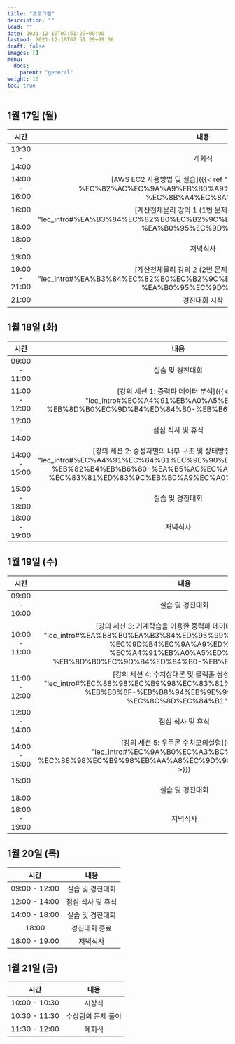 ```yaml
---
title: "프로그램"
description: ""
lead: ""
date: 2021-12-10T07:51:29+09:00
lastmod: 2021-12-10T07:51:29+09:00
draft: false
images: []
menu: 
  docs:
    parent: "general"
weight: 12
toc: true
---
```


## 1월 17일 (월)

| 시간          |  내용                        |
| :-----------: | :----------------------: |
| 13:30 - 14:00 | 개회식                   |
| 14:00 - 16:00 | [AWS EC2 사용방법 및 실습]({{< ref "lec_intro#aws-ec2-%EC%82%AC%EC%9A%A9%EB%B0%A9%EB%B2%95-%EB%B0%8F-%EC%8B%A4%EC%8A%B5" >}}) |
| 16:00 - 18:00 | [계산천체물리 강의 1 (1번 문제 관련)]({{< ref "lec_intro#%EA%B3%84%EC%82%B0%EC%B2%9C%EC%B2%B4%EB%AC%BC%EB%A6%AC-%EA%B0%95%EC%9D%98-1" >}}) |
| 18:00 - 19:00 | 저녁식사 |
| 19:00 - 21:00 | [계산천체물리 강의 2 (2번 문제 관련)]({{< ref "lec_intro#%EA%B3%84%EC%82%B0%EC%B2%9C%EC%B2%B4%EB%AC%BC%EB%A6%AC-%EA%B0%95%EC%9D%98-2" >}}) | |
| 21:00 | 경진대회 시작 |

## 1월 18일 (화)

|     시간      |                           내용                           |
| :-----------: | :------------------------------------------------------: |
| 09:00 - 11:00 |           실습 및 경진대회           |
| 11:00 - 12:00 | [강의 세션 1: 중력파 데이터 분석]({{< ref "lec_intro#%EC%A4%91%EB%A0%A5%ED%8C%8C-%EB%8D%B0%EC%9D%B4%ED%84%B0-%EB%B6%84%EC%84%9D" >}}) |         |
| 12:00 - 14:00 |                    점심 식사 및 휴식                     |
| 14:00 - 15:00 | [강의 세션 2: 중성자별의 내부 구조 및 상태방정식]({{< ref "lec_intro#%EC%A4%91%EC%84%B1%EC%9E%90%EB%B3%84%EC%9D%98-%EB%82%B4%EB%B6%80-%EA%B5%AC%EC%A1%B0-%EB%B0%8F-%EC%83%81%ED%83%9C%EB%B0%A9%EC%A0%95%EC%8B%9D" >}}) | |
| 15:00 - 18:00 |           실습 및 경진대회           |
| 18:00 - 19:00 |                      저녁식사                       |

## 1월 19일 (수)

|     시간      |                             내용                             |
| :-----------: | :----------------------------------------------------------: |
| 09:00 - 10:00 |           실습 및 경진대회           |
| 10:00 - 11:00 | [강의 세션 3: 기계학습을 이용한 중력파 데이터 분석]({{< ref "lec_intro#%EA%B8%B0%EA%B3%84%ED%95%99%EC%8A%B5%EC%9D%84-%EC%9D%B4%EC%9A%A9%ED%95%9C-%EC%A4%91%EB%A0%A5%ED%8C%8C-%EB%8D%B0%EC%9D%B4%ED%84%B0-%EB%B6%84%EC%84%9D" >}}) |           |
| 11:00 - 12:00 | [강의 세션 4: 수치상대론 및 블랙홀 쌍성]({{< ref "lec_intro#%EC%88%98%EC%B9%98%EC%83%81%EB%8C%80%EB%A1%A0-%EB%B0%8F-%EB%B8%94%EB%9E%99%ED%99%80-%EC%8C%8D%EC%84%B1" >}}) | |
| 12:00 - 14:00 |                      점심 식사 및 휴식                       |
| 14:00 - 15:00 | [강의 세션 5: 우주론 수치모의실험]({{< ref "lec_intro#%EC%9A%B0%EC%A3%BC%EB%A1%A0-%EC%88%98%EC%B9%98%EB%AA%A8%EC%9D%98%EC%8B%A4%ED%97%98" >}}) |            |
| 15:00 - 18:00 |           실습 및 경진대회           |
| 18:00 - 19:00 |                      저녁식사                       |

## 1월 20일 (목)

|     시간      |                             내용                             |
| :-----------: | :----------------------------------------------------------: |
| 09:00 - 12:00 |                      실습 및 경진대회                       |
| 12:00 - 14:00 |                      점심 식사 및 휴식                       |
| 14:00 - 18:00 | 실습 및 경진대회 |
|     18:00     |                          경진대회 종료                           |
| 18:00 - 19:00 |                             저녁식사                             |

## 1월 21일 (금)

|     시간      |        내용        |
| :-----------: | :----------------: |
| 10:00 - 10:30 |       시상식       |
| 10:30 - 11:30 | 수상팀의 문제 풀이 |
| 11:30 - 12:00 |       폐회식       |
